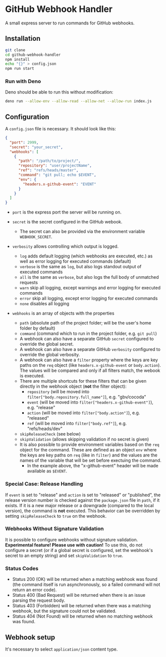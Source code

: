 # GitHub Webhook Handler

A small express server to run commands for GitHub webhooks.

## Installation

```bash
git clone
cd github-webhook-handler
npm install
echo "{}" > config.json
npm run start
```

### Run with Deno
Deno should be able to run this without modification:

```sh
deno run --allow-env --allow-read --allow-net --allow-run index.js
```

## Configuration

A `config.json` file is necessary. It should look like this:

```json
{
  "port": 2999,
  "secret": "your_secret",
  "webhooks": [
    {
      "path": "/path/to/project/",
      "repository": "user/projectName",
      "ref": "refs/heads/master",
      "command": "git pull; echo $EVENT",
      "env": {
        "headers.x-github-event": "EVENT"
      }
    }
  ]
}
```

- `port` is the express port the server will be running on.
- `secret` is the secret configured in the GitHub webook.
  - The secret can also be provided via the environment variable `WEBHOOK_SECRET`.
- `verbosity` allows controlling which output is logged.
  - `log` adds default logging (which webhooks are executed, etc.) as well as error logging for executed commands (default)
  - `verbose` is the same as `log`, but also logs standout output of executed commands
  - `all` is the same as `verbose`, but also logs the full body of unmatched requests
  - `warn` skip all logging, except warnings and error logging for executed commands
  - `error` skip all logging, except error logging for executed commands
  - `none` disables all logging

- `webhooks` is an array of objects with the properties
  - `path` (absolute path of the project folder; will be the user's home folder by default)
  - `command` (command which to run in the project folder, e.g. `git pull`)
  - A webhook can also have a separate GitHub `secret` configured to override the global secret.
  - A webhook can also have a separate GitHub `verbosity` configured to override the global verbosity.
  - A webhook can also have a `filter` property where the keys are key paths on the `req` object (like `headers.x-github-event` or `body.action`). The values will be compared and only if all filters match, the webook is executed.
  - There are multiple shortcuts for these filters that can be given directly in the webhook object (**not** the filter object):
    - `repository` (will be moved into `filter["body.repository.full_name"]`), e.g. "gbv/cocoda"
    - `event` (will be moved into `filter["headers.x-github-event"]`), e.g. "release"
    - `action` (will be moved into `filter["body.action"]`), e.g. "released"
    - `ref` (will be moved into `filter["body.ref"]`), e.g. "refs/heads/dev"
  - `skipReleaseCheck` (see below)
  - `skipValidation` (allows skipping validation if no secret is given)
  - It is also possible to provide environment variables based on the `req` object for the command. These are defined as an object `env` where the keys are key paths on `req` (like in `filter`) and the values are the names of the variable that will be set before exectuing the command.
    - In the example above, the "x-github-event" header will be made available as `$EVENT`.

### Special Case: Release Handling
If `event` is set to "release" and `action` is set to "released" or "published", the release version number is checked against the `package.json` file in `path`, if it exists. If it is a new major release or a downgrade (compared to the local version), the command is **not** executed. This behavior can be overridden by setting `skipReleaseCheck` to `true` on the webhook.

### Webhooks Without Signature Validation
It is possible to configure webhooks without signature validation. **Experimental feature! Please use with caution!** To use this, do not configure a secret (or if a global secret is configured, set the webhook's secret to an empty string) and set `skipValidation` to `true`.

### Status Codes
- Status 200 (OK) will be returned when a matching webhook was found (the command itself is run asynchronously, so a failed command will not return an error code).
- Status 400 (Bad Request) will be returned when there is an issue parsing the request body.
- Status 403 (Forbidden) will be returned when there was a matching webhook, but the signature could not be validated.
- Status 404 (Not Found) will be returned when no matching webhook was found.

## Webhook setup

It's necessary to select `application/json` content type.
